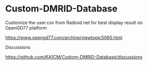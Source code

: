 # Custom-DMRID-Database
Customize the user.csv from Radioid.net for best display result on OpenGD77 platform

https://www.opengd77.com/archive/viewtopic5065.html

Discussions

https://github.com/KA1CM/Custom-DMRID-Database/discussions
